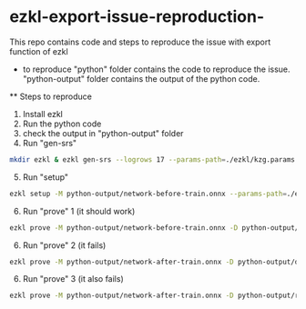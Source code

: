# ezkl-export-issue-reproduction-
This repo contains code and steps to reproduce the issue with export function of ezkl

* to reproduce
"python" folder contains the code to reproduce the issue.
"python-output" folder contains the output of the python code.

** Steps to reproduce
1. Install ezkl
2. Run the python code
3. check the output in "python-output" folder
4. Run "gen-srs"
```bash
mkdir ezkl & ezkl gen-srs --logrows 17 --params-path=./ezkl/kzg.params
```
5. Run "setup"
```bash
ezkl setup -M python-output/network-before-train.onnx --params-path=./ezkl/kzg.params --vk-path=./ezkl/vk.key --pk-path=./ezkl/pk.key --circuit-params-path=./ezkl/circuit.params
```

6. Run "prove" 1 (it should work)
```bash
ezkl prove -M python-output/network-before-train.onnx -D python-output/dummy-input-before-train.json --pk-path=./ezkl/pk.key --proof-path=./ezkl/model.proof --params-path=./ezkl/kzg.params --circuit-params-path=./ezkl/circuit.params
```

6. Run "prove" 2 (it fails)
```bash
ezkl prove -M python-output/network-after-train.onnx -D python-output/dummy-input-after-train.json --pk-path=./ezkl/pk.key --proof-path=./ezkl/model2.proof --params-path=./ezkl/kzg.params --circuit-params-path=./ezkl/circuit.params
```

6. Run "prove" 3 (it also fails)
```bash
ezkl prove -M python-output/network-after-train.onnx -D python-output/real-input-after-train.json --pk-path=./ezkl/pk.key --proof-path=./ezkl/model3.proof --params-path=./ezkl/kzg.params --circuit-params-path=./ezkl/circuit.params
```
